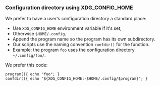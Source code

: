 ### Configuration directory using XDG_CONFIG_HOME

We prefer to have a user's configuration directory a standard place:

  * Use `XDG_CONFIG_HOME` environment variable if it's set,
  * Otherwise `$HOME/.config`.
  * Append the program name so the program has its own subdirectory.
  * Our scripts use the naming convention `confdir()` for the function.
  * Example: the program `foo` uses the configuration directory `~/.config/foo/`.

We prefer this code:

    program(){ echo "foo"; }
    confdir(){ echo "${XDG_CONFIG_HOME:-$HOME/.config/$program}"; }
